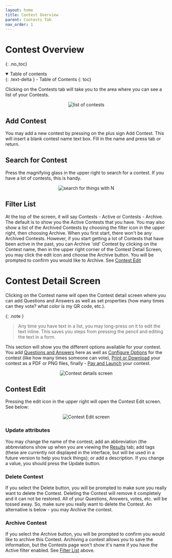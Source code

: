 ```yaml
---
layout: home
title: Contest Overview
parent: Contests Tab
nav_order: 1
---
```


# Contest Overview
{: .no_toc}

<details open markdown="block">
  <summary>
    Table of contents
  </summary>
  {: .text-delta }
- Table of Contents
{: toc}
</details>



Clicking on the Contests tab will take you to the area where you can see a list of your Contests.

   <p align="center" class="screen-shot">
   <img class="image-border" alt="list of contests" src="../../../assets/images/contests_list.png">
   </p>

## Add Contest
You may add a new contest by pressing on the plus sign <span class="inline-icon"><i class="fa-solid fa-square-plus"></i></span>  Add Contest.  This will insert a blank contest name text box.  Fill in the name and press tab or return.

## Search for Contest
Press the magnifying glass <span class="inline-icon-white"><i class="fa-solid fa-magnifying-glass"></i></span> in the upper right to search for a contest.  If you have a lot of contests, this is handy.

   <p align="center" class="screen-shot">
   <img class="image-border" alt="search for things with N" src="../../../assets/images/search_n.png">
   </p>

## Filter List
At the top of the screen, it will say <span class="inline-header">Contests - Active</span> or <span class="inline-header">Contests - Archive</span>.  The default is to show you the Active Contests that you have.  You may also show a list of the Archived Contests by choosing the filter icon <span class="inline-icon"><i class="fa-solid fa-filter"></i></span> in the upper right, then choosing Archive.  When you first start, there won't be any Archived Contests.  However, if you start getting a lot of Contests that have been active in the past, you can Archive 'old' Contest by clicking on the Contest name, then in the upper right corner of the Contest Detail Screen, you may click the edit icon <span class="inline-icon"><i class="fa-solid fa-pen-to-square"></i></span> and choose the <span class="inline-button">Archive</span> button.  You will be prompted to confirm you would like to Archive.  See [Contest Edit](#contest-edit)


# Contest Detail Screen
Clicking on the Contest name will open the Contest detail screen where you can add Questions and Answers as well as set properties (how many times can they vote? what color is my QR code, etc.).

{: .note }
> Any time you have text in a list, you may long-press on it to edit the text inline.  This saves you steps from pressing the pencil and editing the text in a form.


This section will show you the different options available for your contest.  You add [Questions and Answers](qa_accordion) here as well as [Configure Options](config_opts) for the contest (like how many times someone can vote), [Print or Download](print_download) your contest as a PDF or PNG files, finally - [Pay and Launch](pay_launch) your contest.

   <p align="center" class="screen-shot">
   <img class="image-border" alt="Contest details screen" src="../../../assets/images/contest_screen.png">
   </p>

## Contest Edit
Pressing the edit icon <span class="inline-icon"><i class="fa-solid fa-pen-to-square"></i></span> in the upper right will open the Contest Edit screen.  See below:

   <p align="center" class="screen-shot">
   <img class="image-border" alt="Contest Edit screen" src="../../../assets/images/contest_edit.png">
   </p>

### Update attributes
You may change the name of the contest; add an abbreviation (the abbreviations show up when you are viewing the [Results](../results) tab; add tags (these are currently not displayed in the interface, but will be used in a future version to help you track things); or add a description.  If you change a value, you should press the <span class="inline-button">Update</span> button.

### Delete Contest
If you select the <span class="inline-button">Delete</span> button, you will be prompted to make sure you really want to delete the Contest.  Deleting the Contest will remove it completely and it can not be restored.  All of your Questions, Answers, votes, etc. will be tossed away.  So, make sure you really want to delete the Contest.   An alternative is below - you may Archive the contest.

### Archive Contest
If you select the <span class="inline-button">Archive</span> button, you will be prompted to confirm you would like to archive this Contest.  Archiving a contest allows you to save the information, but the Contests page won't show it's name if you have the Active filter enabled.  See [Filter List](#filter-list) above.
